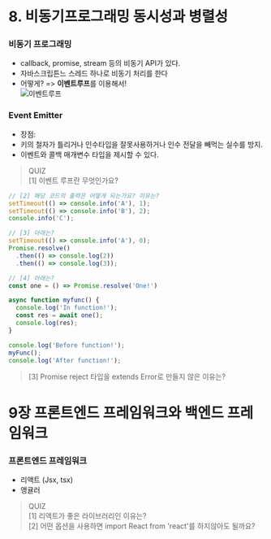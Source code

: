 # 8. 비동기프로그래밍 동시성과 병렬성

### 비동기 프로그래밍

- callback, promise, stream 등의 비동기 API가 있다.
- 자바스크립튼느 스레드 하나로 비동기 처리를 한다
- 어떻게? => **이벤트루프**를 이용해서!  
  ![이벤트루프](https://developer.mozilla.org/ko/docs/Web/JavaScript/Event_loop/the_javascript_runtime_environment_example.svg)

### Event Emitter

- 장점:
- 키의 철자가 틀리거나 인수타입을 잘못사용하거나 인수 전달을 빼먹는 실수를 방지.
- 이벤트와 콜백 매개변수 타입을 제시할 수 있다.

> QUIZ  
> [1] 이벤트 루프란 무엇인가요?

```ts
// [2] 해당 코드의 출력은 어떻게 되는가요? 이유는?
setTimeout(() => console.info('A'), 1);
setTimeout(() => console.info('B'), 2);
console.info('C');

// [3] 아래는?
setTimeout(() => console.info('A'), 0);
Promise.resolve()
  .then(() => console.log(2))
  .then(() => console.log(3));

// [4] 아래는?
const one = () => Promise.resolve('One!')

async function myfunc() {
  console.log('In function!');
  const res = await one();
  console.log(res);
}

console.log('Before function!');
myFunc();
console.log('After function!');
```

> [3] Promise reject 타입을 extends Error로 만들지 않은 이유는?
 #

# 9장 프론트엔드 프레임워크와 백엔드 프레임워크

### 프론트엔드 프레임워크

- 리액트 (Jsx, tsx)
- 앵귤러

> QUIZ  
> [1] 리액트가 좋은 라이브러리인 이유는?  
> [2] 어떤 옵션을 사용하면 import React from 'react'를 하지않아도 될까요?

